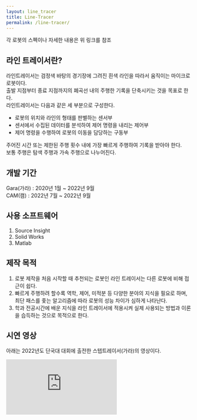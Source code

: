 ```yaml
---
layout: line_tracer
title: Line-Tracer
permalink: /line-tracer/
---
```


각 로봇의 스펙이나 자세한 내용은 위 링크를 참조

## 라인 트레이서란?

라인트레이서는 검정색 바탕의 경기장에 그려진 흰색 라인을 따라서 움직이는 마이크로 로봇이다.   
출발 지점부터 종료 지점까지의 폐곡선 내의 주행한 기록을 단축시키는 것을 목표로 한다.   
라인트레이서는 다음과 같은 세 부분으로 구성한다.
    
 - 로봇의 위치와 라인의 형태를 판별하는 센서부   
 - 센서에서 수집된 데이터를 분석하여 제어 명령을 내리는 제어부   
 - 제어 명령을 수행하여 로봇의 이동을 담당하는 구동부

주어진 시간 또는 제한된 주행 횟수 내에 가장 빠르게 주행하여 기록을 받아야 한다.   
보통 주행은 탐색 주행과 가속 주행으로 나누어진다.

## 개발 기간

Gara(가라) : 2020년 1월 ~ 2022년 9월   
CAM(캠) : 2022년 7월 ~ 2022년 9월

## 사용 소프트웨어

1. Source Insight
2. Solid Works
3. Matlab

## 제작 목적

 1. 로봇 제작을 처음 시작할 때 추천되는 로봇인 라인 트레이서는 다른 로봇에 비해 접근이 쉽다.   
 2. 빠르게 주행하려 할수록 역학, 제어, 미적분 등 다양한 분야의 지식을 필요로 하며, 최단 패스를 좇는 알고리즘에 따라 로봇의 성능 차이가 심하게 나타난다.
 3. 학과 전공시간에 배운 지식을 라인 트레이서에 적용시켜 실제 사용되는 방법과 이론을 습득하는 것으로 목적으로 한다.

## 시연 영상

아래는 2022년도 단국대 대회에 출전한 스텝트레이서(가라)의 영상이다.

<div class="respondFrame">
  <iframe src="https://www.youtube.com/embed/8kcgrF84E4c?start=114" frameborder="0" allowfullscreen></iframe>
</div>

